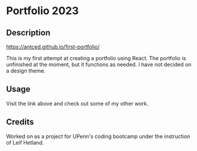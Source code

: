 # Portfolio 2023

## Description

https://antced.github.io/first-portfolio/

This is my first attempt at creating a portfolio using React. The portfolio is unfinished at the moment, but it functions as needed.
I have not decided on a design theme.

## Usage

Visit the link above and check out some of my other work.

## Credits

Worked on as a project for UPenn's coding bootcamp under the instruction of Leif Hetland.